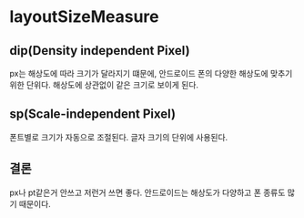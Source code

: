 
# layoutSizeMeasure

## dip(Density independent Pixel)

px는 해상도에 따라 크기가 달라지기 떄문에,
안드로이드 폰의 다양한 해상도에 맞추기 위한 단위다.
해상도에 상관없이 같은 크기로 보이게 된다.

## sp(Scale-independent Pixel)
폰트별로 크기가 자동으로 조절된다. 
글자 크기의 단위에 사용된다.


## 결론

px나 pt같은거 안쓰고 저런거 쓰면 좋다. 안드로이드는 해상도가 다양하고 폰 종류도 많기 때문이다.
